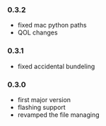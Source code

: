 ### 0.3.2
- fixed mac python paths
- QOL changes


### 0.3.1
- fixed accidental bundeling


### 0.3.0
- first major version
- flashing support
- revamped the file managing